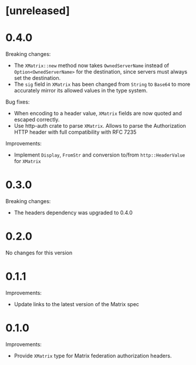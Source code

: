 # [unreleased]

# 0.4.0

Breaking changes:

- The `XMatrix::new` method now takes `OwnedServerName` instead of `Option<OwnedServerName>`
  for the destination, since servers must always set the destination.
- The `sig` field in `XMatrix` has been changed from `String` to `Base64` to more accurately
  mirror its allowed values in the type system.

Bug fixes:

- When encoding to a header value, `XMatrix` fields are now quoted and escaped correctly.
- Use http-auth crate to parse `XMatrix`. Allows to parse the Authorization HTTP
  header with full compatibility with RFC 7235

Improvements:

- Implement `Display`, `FromStr` and conversion to/from `http::HeaderValue` for
  `XMatrix`

# 0.3.0

Breaking changes:

- The headers dependency was upgraded to 0.4.0

# 0.2.0

No changes for this version

# 0.1.1

Improvements:

* Update links to the latest version of the Matrix spec

# 0.1.0

Improvements:

* Provide `XMatrix` type for Matrix federation authorization headers.
